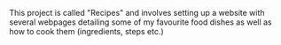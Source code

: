 This project is called "Recipes" and involves setting up a website with several webpages detailing some of my favourite food dishes as well as how to cook them (ingredients, steps etc.)